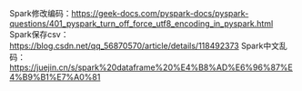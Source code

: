 Spark修改编码：https://geek-docs.com/pyspark-docs/pyspark-questions/401_pyspark_turn_off_force_utf8_encoding_in_pyspark.html
Spark保存csv：https://blog.csdn.net/qq_56870570/article/details/118492373
Spark中文乱码：https://juejin.cn/s/spark%20dataframe%20%E4%B8%AD%E6%96%87%E4%B9%B1%E7%A0%81
